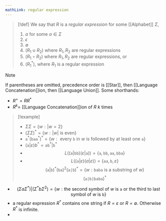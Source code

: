 ```yaml
---
mathLink: regular expression
---
```

>[!def]
>We say that $R$ is a *regular expression* for some [[Alphabet]] $\Sigma$,
>1. $a$ for some $a\in \Sigma$
>2. $\epsilon$
>3. $\emptyset$
>4. $(R_{1}\cup R_{2})$ where $R_{1},R_{2}$ are regular expressions
>5. $(R_{1}\circ R_{2})$ where $R_{1},R_{2}$ are regular expressions, or
>6. $(R_{1}^{*}),$ where $R_{1}$ is a regular expression

>[!note]
>If parentheses are omitted, precedence order is [[Star]], then [[Language Concatenation]]ion, then [[Language Union]]. Some shorthands:
>- $R^{+}=RR^{*}$
>- $R^{k}=$ [[Language Concatenation]]ion of $R$ $k$ times

>[!example]
>- $\Sigma\Sigma=\{w:|w=2\}$
>- $(\Sigma \Sigma)^{*}=\{w:|w|\text{ is even}\}$
>- $\texttt{a}^{*}(\texttt{baa}^{*})^{*}=\{w:\text{ every }\texttt{b} \text{ in }w \text{ is followed by at least one }\texttt{a}\}$
>- $(\texttt{a}|\varepsilon)b^{*}= \texttt{ab}^{*}|\texttt{b}^{*}$
>- $$L((\texttt{a}|\texttt{bb})(\varepsilon|\texttt{a}))=\{\texttt{a},\texttt{bb},\texttt{aa},\texttt{bba}\}$$
>- $$L((\texttt{a}|\varepsilon)(a|\varepsilon))=\{\texttt{aa},\texttt{b},\varepsilon\}$$
$$(\texttt{a}|\texttt{b})^*(\texttt{ba})^{2}(\texttt{a|b})^{*}=\{w:\texttt{baba}\text{ is a substring of }w\}$$
$$(\texttt{a|b|baba})^{*}$$

- $$(\Sigma a \Sigma^{*})|(\Sigma^{*}b \Sigma^{2})=\{w:\text{the second symbol of }w \text{ is }\texttt{a} \text{ or the third to last symbol of }w \text{ is }\texttt{b}\}$$
- a regular expression $R^*$ contains one string if $R=\varepsilon$ or $R=\emptyset$. Otherwise $R^{*}$ is infinite. 
- 